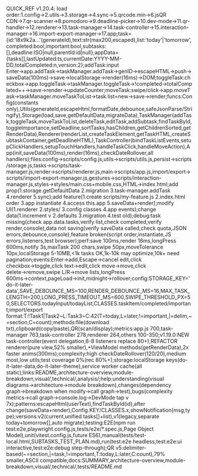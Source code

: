 QUICK_REF v1.20.4: load order:1.config→2.utils→3.storage→4.sync→5.qrcode.min→6.jsQR CDN→7.qr-scanner→8.pomodoro→9.deadline-picker→10.dev-mode→11.qr-handler→12.renderer→13.task-manager→14.task-controller→15.interaction-manager→16.import-export-manager→17.app;task={id:'l8x9k2a...'(generateId),text:str(max200,escaped),list:'today'|'tomorrow',completed:bool,important:bool,subtasks:[],deadline:ISO|null,parentId:id|null};appData={tasks[],lastUpdated:ts,currentDate:YYYY-MM-DD,totalCompleted:n,version:2};addTask:input Enter→app.addTask→taskManager.addTask→genID→escapeHTML→push→saveData(100ms)→save→localStorage→render(16ms)→DOM;toggleTask:checkbox→app.toggleTask→taskManager.toggleTask→!completed→totalCompleted++→save→render→updateCounter;moveTask:swipe/click→app.moveTask→taskManager.moveTaskToList→task.list=new→save→render;funcs:Config(constants only),Utils(generateId,escapeHtml,formatDate,debounce,safeJsonParse/Stringify),Storage(load,save,getDefaultData,migrateData),TaskManager(addTask,toggleTask,moveTaskToList,deleteTask,editTask,addSubtask,findTaskById,toggleImportance,setDeadline,sortTasks,hasChildren,getChildrenSorted,getRenderData),Renderer(renderList,createTaskElement,getTaskHTML,createSubtaskContainer,getDeadlineHTML),TaskController(bindTaskListEvents,setupClickHandlers,setupTouchHandlers,handleTaskClick,handleMoveAction),App(init,saveData(100ms),render(16ms),checkDateRollover,all handlers);files:config→scripts/config.js,utils→scripts/utils.js,persist→scripts/storage.js,tasks→scripts/task-manager.js,render→scripts/renderer.js,main→scripts/app.js,import/export→scripts/import-export-manager.js,gestures→scripts/interaction-manager.js,styles→styles/main.css+mobile.css,HTML→index.html;add prop(1.storage.getDefaultData 2.migration 3.task-manager.addTask 4.renderer 5.sync);add feature(1.create scripts/my-feature.js 2.index.html order 3.app instantiate 4.access this.app 5.saveData+render);modify UI(1.renderer 2.styles/ 3.config classes 4.app events);change data(1.increment v 2.defaults 3.migration 4.test old);debug:task missing(check app.data.tasks,verify list,check completed,verify render,console),data not saving(verify saveData called,check quota,JSON errors,debounce,console),feature broken(script order,instantiate,JS errors,listeners,test browser);perf:save 100ms,render 16ms,longPress 600ms,notify 3s,maxTask 200 chars,swipe 50px,moveTolerance 10px,localStorage 5-10MB,<1k tasks OK,1k-10k may optimize,10k+ need pagination;events:Enter→add,Escape→cancel edit,click checkbox→toggle,click text→edit,click move→move,click delete→remove,swipe L/R→move lists,longPress 600ms→context,pageLoad→init,midnight→rollover;config:STORAGE_KEY='do-it-later-data',SAVE_DEBOUNCE_MS=100,RENDER_DEBOUNCE_MS=16,MAX_TASK_LENGTH=200,LONG_PRESS_TIMEOUT_MS=600,SWIPE_THRESHOLD_PX=50,SELECTORS.todayInput/todayList,CLASSES.taskItem/completed/important;import/export format:T:!Task1|Task2~L:Task3~C:42(T=today,L=later,!=important,|=delim,~=section,C=count);methods:file(download txt),clipboard(copy/paste),QR(scan/display);metrics:app.js 700,task-manager 763,task-controller 278,renderer 264,others 100-350;v1.19.0:NEW task-controller(event delegation,6-8 listeners replace 80+),REFACTOR renderer(pure view,52% smaller),+ViewModel methods(getRenderData),2x faster anims(300ms);complexity:high checkDateRollover(120/20),medium most,low utils;test coverage 0%(rec 80%+);storage:localStorage keys(do-it-later-data,do-it-later-theme),service worker cache(all static);links:README,architecture-overview,module-breakdown,visual/,technical/,analysis/;help:understanding(visual diagrams→architecture→module breakdown),changes(dependency graph→breakdown when modify→call graph→test),bugs(complexity metrics→call graph→console.log→DevMode tap v 7x);patterns:escapeHtml(userText),findTaskById(id),after change(saveData+render),Config.KEY/CLASSES.x,showNotification(msg,type);versions:v2(current,unified tasks[]+list),v1(legacy,separate today+tomorrow[],auto migrate);testing:E2E(npm run test:e2e,playwright.config.js,tests/e2e/*.spec.js,Page Object Model),unit(vitest.config.js,future ES6),manual(tests/test-local.html,SUBTASKS_TEST_PLAN.md),run(test:e2e headless,test:e2e:ui interactive,test:e2e:debug step-through);QR v5:delimiter-based(~=section,|=task,!=important,T:today,L:later,C:count),79% smaller,ASCII compatible;docs:SUMMARY,architecture-overview,module-breakdown,visual/,technical/,tests/README.md